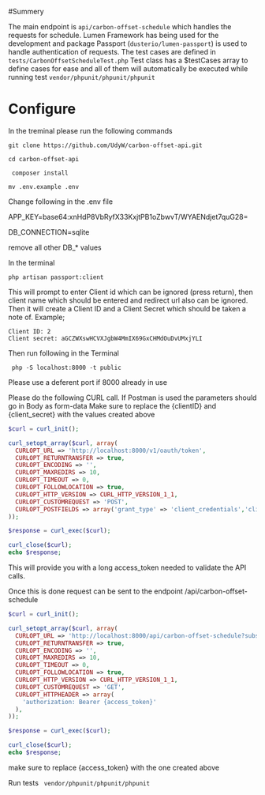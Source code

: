 #Summery

The main endpoint is `api/carbon-offset-schedule` which handles the requests for schedule.
Lumen Framework has being used for the development and package Passport (`dusterio/lumen-passport`) is used to handle authentication of requests.
The test cases are defined in `tests/CarbonOffsetScheduleTest.php`
Test class has a $testCases array to define cases for ease and all of them will automatically be executed while running test `vendor/phpunit/phpunit/phpunit`


# Configure

In the treminal please run the following commands

`git clone https://github.com/UdyW/carbon-offset-api.git`

`cd carbon-offset-api`

` composer install`

`mv .env.example .env`
 
 Change following in the .env file
 
 APP_KEY=base64:xnHdP8VbRyfX33KxjtPB1oZbwvT/WYAENdjet7quG28=
 
 DB_CONNECTION=sqlite
 
 remove all other DB_* values
 
In the terminal 

`php artisan passport:client`

This will prompt to enter Client id which can be ignored (press return), then client name which should be entered and redirect url also can be ignored.
Then it will create a Client ID and a Client Secret which should be taken a note of.
Example;

```
Client ID: 2
Client secret: aGCZWXswHCVXJgbW4MmIX69GxCHMdOuDvUMxjYLI
```

Then run following in the Terminal

` php -S localhost:8000 -t public`

Please use a deferent port if 8000 already in use

Please do the following CURL call. If Postman is used the parameters should go in Body as form-data
Make sure to replace the {clientID} and {client_secret} with the values created above
```php
$curl = curl_init();

curl_setopt_array($curl, array(
  CURLOPT_URL => 'http://localhost:8000/v1/oauth/token',
  CURLOPT_RETURNTRANSFER => true,
  CURLOPT_ENCODING => '',
  CURLOPT_MAXREDIRS => 10,
  CURLOPT_TIMEOUT => 0,
  CURLOPT_FOLLOWLOCATION => true,
  CURLOPT_HTTP_VERSION => CURL_HTTP_VERSION_1_1,
  CURLOPT_CUSTOMREQUEST => 'POST',
  CURLOPT_POSTFIELDS => array('grant_type' => 'client_credentials','client_id' => '{clientID}','client_secret' => '{client_secret}','scope' => ' *'),
));

$response = curl_exec($curl);

curl_close($curl);
echo $response;
```

This will provide you with a long access_token needed to validate the API calls.

Once this is done request can be sent to the endpoint /api/carbon-offset-schedule

```php
$curl = curl_init();

curl_setopt_array($curl, array(
  CURLOPT_URL => 'http://localhost:8000/api/carbon-offset-schedule?subscriptionStartDate=&scheduleInMonths=20',
  CURLOPT_RETURNTRANSFER => true,
  CURLOPT_ENCODING => '',
  CURLOPT_MAXREDIRS => 10,
  CURLOPT_TIMEOUT => 0,
  CURLOPT_FOLLOWLOCATION => true,
  CURLOPT_HTTP_VERSION => CURL_HTTP_VERSION_1_1,
  CURLOPT_CUSTOMREQUEST => 'GET',
  CURLOPT_HTTPHEADER => array(
    'authorization: Bearer {access_token}'
  ),
));

$response = curl_exec($curl);

curl_close($curl);
echo $response;

```
make sure to replace {access_token} with the one created above

Run tests
` vendor/phpunit/phpunit/phpunit`

